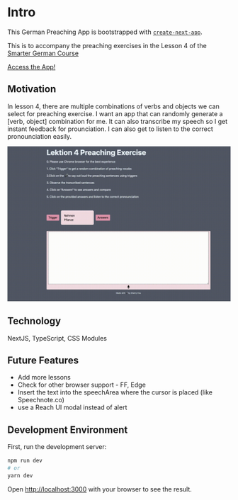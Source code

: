 # Intro

This German Preaching App is bootstrapped with [`create-next-app`](https://github.com/vercel/next.js/tree/canary/packages/create-next-app).

This is to accompany the preaching exercises in the Lesson 4 of the [Smarter German Course](https://courses.smartergerman.com/p/learn-german-online-course-a1-b1-part-01-of-12-intro)

[Access the App!](https://german-preaching-app.vercel.app/)

## Motivation

In lesson 4, there are multiple combinations of verbs and objects we can select for preaching exercise. I want an app that can randomly generate a [verb, object] combination for me. It can also transcribe my speech so I get instant feedback for prounciation. I can also get to listen to the correct pronounciation easily.

<img src="public/out.gif" height="350"/>

## Technology

NextJS, TypeScript, CSS Modules

## Future Features

- Add more lessons
- Check for other browser support - FF, Edge
- Insert the text into the speechArea where the cursor is placed (like Speechnote.co)
- use a Reach UI modal instead of alert

## Development Environment

First, run the development server:

```bash
npm run dev
# or
yarn dev
```

Open [http://localhost:3000](http://localhost:3000) with your browser to see the result.
